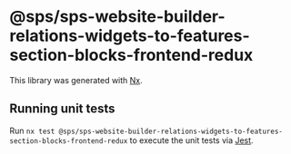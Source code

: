 # @sps/sps-website-builder-relations-widgets-to-features-section-blocks-frontend-redux

This library was generated with [Nx](https://nx.dev).

## Running unit tests

Run `nx test @sps/sps-website-builder-relations-widgets-to-features-section-blocks-frontend-redux` to execute the unit tests via [Jest](https://jestjs.io).
